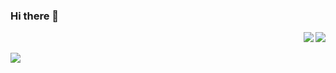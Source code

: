 ### Hi there 👋
<div align="right" style="width:100px; display:inline" >
<div style="display:block"><img align="right" src="https://github-readme-stats.vercel.app/api?username=Macr0phag3&show_icons=true&theme=radical&hide_title=true"></div>
<div><img src="https://img.shields.io/badge/Language-Python-brightgreen?style=flat&logo=c%2b%2b" /></div>
<br>
<img src="https://img.shields.io/badge/Platform-Linux-brightgreen?style=flat&logo=red%20hat" />
</div>

